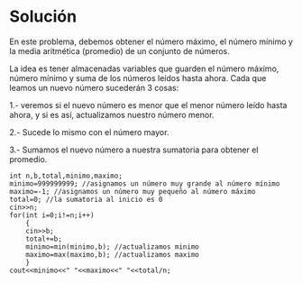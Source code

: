 # Solución
En este problema, debemos obtener el número máximo, el número mínimo y la media aritmética (promedio) de un conjunto de números.

La idea es tener almacenadas variables que guarden el número máximo, número mínimo y suma de los números leídos hasta ahora.
Cada que leamos un nuevo número sucederán 3 cosas:

1.- veremos si el nuevo número es menor que el menor número leído hasta ahora, y si es así, actualizamos nuestro número menor.

2.- Sucede lo mismo con el número mayor. 

3.- Sumamos el nuevo número a nuestra sumatoria para obtener el promedio.

	int n,b,total,minimo,maximo;
	minimo=999999999; //asignamos un número muy grande al número mínimo
	maximo=-1; //asignamos un número muy pequeño al número máximo
	total=0; //la sumatoria al inicio es 0
	cin>>n;
	for(int i=0;i!=n;i++)
		{
		cin>>b;
		total+=b;
		minimo=min(minimo,b); //actualizamos minimo
		maximo=max(maximo,b); //actualizamos maximo
		}
	cout<<minimo<<" "<<maximo<<" "<<total/n;
